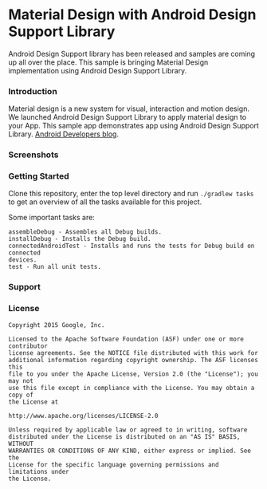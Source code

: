 # Material Design with Android Design Support Library

Android Design Support library has been released and samples are coming up all over the place.
This sample is bringing Material Design implementation using Android Design Support Library.

### Introduction

Material design is a new system for visual, interaction and motion design. We
launched Android Design Support Library to apply material design to your App.
This sample app demonstrates app using Android Design Support Library.
[Android Developers
blog](http://android-developers.blogspot.se/2015/05/android-design-support-library.html).

### Screenshots



### Getting Started

Clone this repository, enter the top level directory and run <code>./gradlew tasks</code> to get an overview of all the tasks available for this project.

Some important tasks are:

```
assembleDebug - Assembles all Debug builds.
installDebug - Installs the Debug build.
connectedAndroidTest - Installs and runs the tests for Debug build on connected
devices.
test - Run all unit tests.
```

### Support



### License


```
Copyright 2015 Google, Inc.

Licensed to the Apache Software Foundation (ASF) under one or more contributor
license agreements. See the NOTICE file distributed with this work for
additional information regarding copyright ownership. The ASF licenses this
file to you under the Apache License, Version 2.0 (the "License"); you may not
use this file except in compliance with the License. You may obtain a copy of
the License at

http://www.apache.org/licenses/LICENSE-2.0

Unless required by applicable law or agreed to in writing, software
distributed under the License is distributed on an "AS IS" BASIS, WITHOUT
WARRANTIES OR CONDITIONS OF ANY KIND, either express or implied. See the
License for the specific language governing permissions and limitations under
the License.
```
